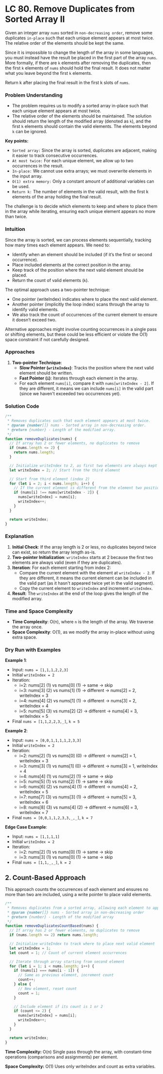 # LC 80. Remove Duplicates from Sorted Array II

Given an integer array `nums` sorted in `non-decreasing order`, remove some duplicates `in-place` such that each unique element appears at most twice. The relative order of the elements should be kept the same.

Since it is impossible to change the length of the array in some languages, you must instead have the result be placed in the first part of the array `nums`. More formally, if there are `k` elements after removing the duplicates, then the first `k` elements of `nums` should hold the final result. It does not matter what you leave beyond the first `k` elements.

Return k after placing the final result in the first k slots of `nums`.

### Problem Understanding

- The problem requires us to modify a sorted array in-place such that each unique element appears at most twice.
- The relative order of the elements should be maintained. The solution should return the length of the modified array (denoted as `k`), and the first `k` elements should contain the valid elements. The elements beyond `k` can be ignored.

**Key points:**

- `Sorted array:` Since the array is sorted, duplicates are adjacent, making it easier to track consecutive occurrences.
- `At most twice:` For each unique element, we allow up to two occurrences in the result.
- `In-place:` We cannot use extra arrays; we must overwrite elements in the input array.
- `O(1) extra memory:` Only a constant amount of additional variables can be used.
- `Return k:` The number of elements in the valid result, with the first k elements of the array holding the final result.

The challenge is to decide which elements to keep and where to place them in the array while iterating, ensuring each unique element appears no more than twice.

### Intuition

Since the array is sorted, we can process elements sequentially, tracking how many times each element appears. We need to:

- Identify when an element should be included (if it’s the first or second occurrence).
- Place included elements at the correct position in the array.
- Keep track of the position where the next valid element should be placed.
- Return the count of valid elements (`k`).

The optimal approach uses a two-pointer technique:

- One pointer (writeIndex) indicates where to place the next valid element.
- Another pointer (implicitly the loop index) scans through the array to identify valid elements.
- We also track the count of occurrences of the current element to ensure it doesn’t exceed two.

Alternative approaches might involve counting occurrences in a single pass or shifting elements, but these could be less efficient or violate the O(1) space constraint if not carefully designed.

### Approaches

1. **Two-pointer Technique**:
   - **Slow Pointer (`writeIndex`)**: Tracks the position where the next valid element should be written.
   - **Fast Pointer (`i`)**: Iterates through each element in the array.
   - For each element `nums[i]`, compare it with `nums[writeIndex - 2]`. If they are different, it means we can include `nums[i]` in the valid part (since we haven't exceeded two occurrences yet).

### Solution Code

```javascript
/**
 * Removes duplicates such that each element appears at most twice.
 * @param {number[]} nums - Sorted array in non-decreasing order.
 * @return {number} - Length of the modified array.
 */
function removeDuplicates(nums) {
  // If array has 2 or fewer elements, no duplicates to remove
  if (nums.length <= 2) {
    return nums.length;
  }

  // Initialize writeIndex to 2, as first two elements are always kept
  let writeIndex = 2; // Start from the third element

  // Start from third element (index 2)
  for (let i = 2; i < nums.length; i++) {
    // If the current element is different from the element two positions before writeIndex
    if (nums[i] !== nums[writeIndex - 2]) {
      nums[writeIndex] = nums[i];
      writeIndex++;
    }
  }

  return writeIndex;
}
```

### Explanation

1. **Initial Check**: If the array length is 2 or less, no duplicates beyond twice can exist, so return the array length as-is.
2. **Two-pointer Initialization**: `writeIndex` starts at 2 because the first two elements are always valid (even if they are duplicates).
3. **Iteration**: For each element starting from index 2:
   - Compare the current element with the element at `writeIndex - 2`. If they are different, it means the current element can be included in the valid part (as it hasn't appeared twice yet in the valid segment).
   - Copy the current element to `writeIndex` and increment `writeIndex`.
4. **Result**: The `writeIndex` at the end of the loop gives the length of the modified array.

### Time and Space Complexity

- **Time Complexity**: O(n), where `n` is the length of the array. We traverse the array once.
- **Space Complexity**: O(1), as we modify the array in-place without using extra space.

### Dry Run with Examples

**Example 1**:

- Input: `nums = [1,1,1,2,2,3]`
- Initial `writeIndex = 2`
- Iteration:
  - i=2: nums[2] (1) vs nums[0] (1) → same → skip
  - i=3: nums[3] (2) vs nums[1] (1) → different → nums[2] = 2, writeIndex = 3
  - i=4: nums[4] (2) vs nums[1] (1) → different → nums[3] = 2, writeIndex = 4
  - i=5: nums[5] (3) vs nums[2] (2) → different → nums[4] = 3, writeIndex = 5
- Final `nums = [1,1,2,2,3,_]`, `k = 5`

**Example 2**:

- Input: `nums = [0,0,1,1,1,1,2,3,3]`
- Initial `writeIndex = 2`
- Iteration:
  - i=2: nums[2] (1) vs nums[0] (0) → different → nums[2] = 1, writeIndex = 3
  - i=3: nums[3] (1) vs nums[1] (0) → different → nums[3] = 1, writeIndex = 4
  - i=4: nums[4] (1) vs nums[2] (1) → same → skip
  - i=5: nums[5] (1) vs nums[2] (1) → same → skip
  - i=6: nums[6] (2) vs nums[4] (1) → different → nums[4] = 2, writeIndex = 5
  - i=7: nums[7] (3) vs nums[3] (1) → different → nums[5] = 3, writeIndex = 6
  - i=8: nums[8] (3) vs nums[4] (2) → different → nums[6] = 3, writeIndex = 7
- Final `nums = [0,0,1,1,2,3,3,_,_]`, `k = 7`

**Edge Case Example**:

- Input: `nums = [1,1,1,1]`
- Initial `writeIndex = 2`
- Iteration:
  - i=2: nums[2] (1) vs nums[0] (1) → same → skip
  - i=3: nums[3] (1) vs nums[0] (1) → same → skip
- Final `nums = [1,1,_,_]`, `k = 2`

## 2. Count-Based Approach

This approach counts the occurrences of each element and ensures no more than two are included, using a write pointer to place valid elements.

```javascript
/**
 * Removes duplicates from a sorted array, allowing each element to appear at most twice.
 * @param {number[]} nums - Sorted array in non-decreasing order
 * @return {number} - Length of the modified array
 */
function removeDuplicatesCountBased(nums) {
  // If array has 2 or fewer elements, no duplicates to remove
  if (nums.length <= 2) return nums.length;

  // Initialize writeIndex to track where to place next valid element
  let writeIndex = 1;
  let count = 1; // Count of current element occurrences

  // Iterate through array starting from second element
  for (let i = 1; i < nums.length; i++) {
    if (nums[i] === nums[i - 1]) {
      // Same as previous element, increment count
      count++;
    } else {
      // New element, reset count
      count = 1;
    }

    // Include element if its count is 1 or 2
    if (count <= 2) {
      nums[writeIndex] = nums[i];
      writeIndex++;
    }
  }

  return writeIndex;
}
```

**Time Complexity:** O(n)
Single pass through the array, with constant-time operations (comparisons and assignments) per element.

**Space Complexity:** O(1)
Uses only writeIndex and count as extra variables.
